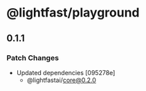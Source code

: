 # @lightfast/playground

## 0.1.1

### Patch Changes

- Updated dependencies [095278e]
  - @lightfastai/core@0.2.0
